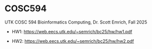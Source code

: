 # COSC594
UTK COSC 594 Bioinformatics Computing, Dr. Scott Emrich, Fall 2025

* HW1: https://web.eecs.utk.edu/~semrich/bc25/hw/hw1.pdf

* HW2: https://web.eecs.utk.edu/~semrich/bc25/hw/hw2.pdf
